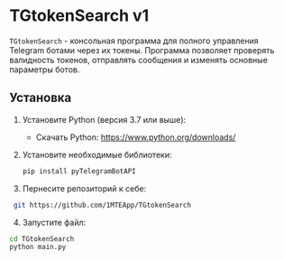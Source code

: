 # TGtokenSearch v1

`TGtokenSearch` - консольная программа для полного управления Telegram ботами через их токены. Программа позволяет проверять валидность токенов, отправлять сообщения и изменять основные параметры ботов.

## Установка

1. Установите Python (версия 3.7 или выше):
   - Скачать Python: https://www.python.org/downloads/

2. Установите необходимые библиотеки:
   ```bash
   pip install pyTelegramBotAPI
   ```

3. Пернесите репозиторий к себе:
  ```bash
   git https://github.com/1MTEApp/TGtokenSearch
   ```
 4. Запустите файл:
```bash
cd TGtokenSearch
python main.py
   ``` 
   
   
